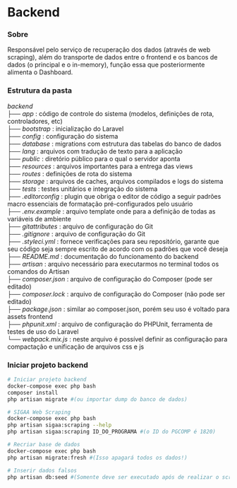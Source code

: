 # Backend

### Sobre 

Responsável pelo serviço de recuperação dos dados (através de web scraping), além do transporte de dados entre o frontend e os bancos de dados (o principal e o in-memory), função essa que posteriormente alimenta o Dashboard.

### Estrutura da pasta
*backend*  
├── *app* : código de controle do sistema (modelos, definições de rota, controladores, etc)  
├── *bootstrap* : inicialização do Laravel  
├── *config* : configuração do sistema  
├── *database* : migrations com estrutura das tabelas do banco de dados  
├── *lang* : arquivos com tradução de texto para a aplicação  
├── *public* : diretório público para o qual o servidor aponta  
├── *resources* : arquivos importantes para a entrega das views  
├── *routes* : definições de rota do sistema  
├── *storage* : arquivos de caches, arquivos compilados e logs do sistema  
├── *tests* : testes unitários e integração do sistema  
├── *.editorconfig* : plugin que obriga o editor de código a seguir padrões macro essenciais de formatação pré-configurados pelo usuário  
├── *.env.example* : arquivo template onde para a definição de todas as variáveis de ambiente  
├── *gitattributes* : arquivo de configuração do Git  
├── *.gitignore* : arquivo de configuração do Git  
├── *.styleci.yml* : fornece verificações para seu repositório, garante que seu código seja sempre escrito de acordo com os padrões que você deseja  
├── *README.md* : documentação do funcionamento do backend  
├── *artisan* : arquivo necessário para executarmos no terminal todos os comandos do Artisan  
├── *composer.json* : arquivo de configuração do Composer (pode ser editado)  
├── *composer.lock* : arquivo de configuração do Composer (não pode ser editado)  
├── *package.json* : similar ao composer.json, porém seu uso é voltado para assets frontend  
├── *phpunit.xml* : arquivo de configuração do PHPUnit, ferramenta de testes de uso do Laravel  
└──  *webpack.mix.js* : neste arquivo é possível definir as configuração para compactação e unificação de arquivos css e js



### Iniciar projeto backend
```bash
# Iniciar projeto backend
docker-compose exec php bash
composer install
php artisan migrate #(ou importar dump do banco de dados)

# SIGAA Web Scraping
docker-compose exec php bash
php artisan sigaa:scraping --help
php artisan sigaa:scraping ID_DO_PROGRAMA #(o ID do PGCOMP é 1820)

# Recriar base de dados
docker-compose exec php bash
php artisan migrate:fresh #(Isso apagará todos os dados!)

# Inserir dados falsos
php artisan db:seed #(Somente deve ser executado após de realizar o scraping)
```
